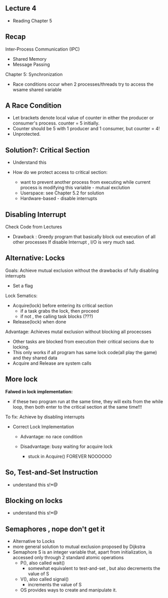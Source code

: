 Lecture 4 
------

* Reading Chapter 5

Recap
-----
Inter-Process Communication (IPC)
- Shared Memory
- Message Passing

Chapter 5: Synchronization
  - Race conditions occur when 2 processes/threads try to access the wsame shared variable
  
A Race Condition 
--------------
* Let brackets denote local value of counter in either the producer or consumer's process. counter = 5 initially.
* Counter should be 5 with 1 producer and 1 consumer, but counter = 4!
* Unprotected.


Solution?: Critical Section
--------------------
* Understand this

* How do we protect access to critical section:
  - want to prevent another process from executing while current process is modifying this variable - mutual exclution
  - Userspace: see Chapter 5.2 for solution 
  - Hardware-based - disable interrupts
  
  
Disabling Interrupt
------------

Check Code from Lectures
- Drawback : Greedy program that basically block out execution of all other processes
If disable Interrupt , I/O is very much sad.

Alternative: Locks
-----------------
Goals: Achieve mutual exclusion without the drawbacks of fully disabling interrupts
- Set a flag

Lock Sematics:
- Acquire(lock) before entering its critical section
  - if a task grabs the lock, then proceed
  - if not , the calling task blocks (???)
- Release(lock) when done

Advantage: Achieves mutal exclusion without blocking all procecsses
  - Other tasks are blocked from execution their critical secions due to locking.
  - This only works if all program has same lock code(all play the game) and they shared data
  - Acquire and Release are system calls
  
More lock
---------

**Falwed in lock implementation:**
- if these two program run at the same time, they will exits from the while loop, then both enter to the critical section at the same time!!!

To fix: Achieve by disabling interrupts

* Correct Lock Implementation
  - Advantage: no race condition 
 
  - Disadvantage: busy waiting for acquire lock
    - stuck in Acquire() FOREVER NOOOOOO

So, Test-and-Set Instruction
---------------
* understand this s!*@

Blocking on locks
--------------
* understand this s!*@


Semaphores , nope don't get it
-------------
* Alternative to Locks
* more general solution to mutual exclusion proposed by Dijkstra
* Semaphore S is an integer variable that, apart from initialization, is accessed only through 2 standard atomic operations
  - P(), also called wait()
    * somewhat equivalent to test-and-set , but also decrements the value of S
  - V(), also called signal()
    * increments the value of S
  - OS provides ways to create and manipulate it.
  
